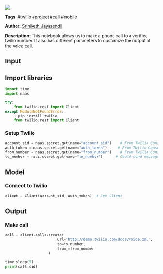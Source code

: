 <a href="https://app.naas.ai/user-redirect/naas/downloader?url=https://raw.githubusercontent.com/jupyter-naas/awesome-notebooks/master/Twilio/Twilio_Make_Call.ipynb" target="_parent"><img src="https://naasai-public.s3.eu-west-3.amazonaws.com/open_in_naas.svg"/></a>

**Tags:** #twilio #project #call #mobile

**Author:** [Sriniketh Jayasendil](https://www.linkedin.com/in/sriniketh-jayasendil/)

**Description:** This notebook allows us to make a phone call to a verified twilio number. It also has different parameters to customize the output of the voice call.

## Input

## Import libraries


```python
import time
import naas

try:
    from twilio.rest import Client
except ModuleNotFoundError:
    ! pip install twilio
    from twilio.rest import Client
```

### Setup Twilio


```python
account_sid = naas.secret.get(name="account_sid")    # From Twilio Console
auth_token = naas.secret.get(name="auth_token")     # From Twilio Console
from_number = naas.secret.get(name="from_number")    # From Twilio Console
to_number = naas.secret.get(name="to_number")      # Could send messages only to verified Caller ID's
```

## Model


### Connect to Twilio


```python
client = Client(account_sid, auth_token)  # Set Client
```

## Output


### Make call


```python
call = client.calls.create(
                        url='http://demo.twilio.com/docs/voice.xml',
                        to=to_number,
                        from_=from_number
                    )

time.sleep(5)
print(call.sid)
```
